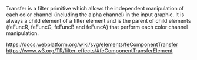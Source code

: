 Transfer is a filter primitive which allows the independent manipulation of each color channel (including the alpha channel) in the input graphic. It is always a child element of a filter element and is the parent of child elements (feFuncR, feFuncG, feFuncB and feFuncA) that perform each color channel manipulation.

https://docs.webplatform.org/wiki/svg/elements/feComponentTransfer
https://www.w3.org/TR/filter-effects/#feComponentTransferElement